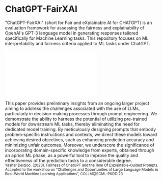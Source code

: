 # ChatGPT-FairXAI
"ChatGPT-FairXAI" (short for Fair and eXplainable AI for CHATGPT) is an evaluation framework for assessing the fairness and explainability of OpenAI's GPT-3 language model in generating responses tailored specifically for Machine Learning tasks. This repository focuses on ML interpretability and fairness criteria applied to ML tasks under ChatGPT. 


![Flowchart](flowchart.pdf)

This paper provides preliminary insights from an ongoing larger project aiming to address the challenges associated with the use of LLMs, particularly in decision-making processes through prompt engineering. We demonstrate the ability to harness the potential of utilizing pre-trained models for downstream ML tasks, thereby eliminating the need for dedicated model training. By meticulously designing prompts that embody problem-specific instructions and contexts, we direct these models toward achieving desired objectives, such as enhancing prediction accuracy and minimizing unfair outcomes. Moreover, we underscore the significance of incorporating domain-specific knowledge from experts, obtained through an apriori ML phase, as a powerful tool to improve the quality and effectiveness of the prediction tasks to a considerable degree.</i></small></br>
    <small>Yashar Deldjoo. (2023). Fairness of ChatGPT and the Role Of
Explainable-Guided Prompts,  Accepted to the workshop on “Challenges and Opportunities of Large Language
Models in Real-World Machine Learning Applications”, COLLM@ECML-PKDD’23</small>


